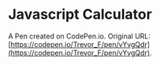 # Javascript Calculator

A Pen created on CodePen.io. Original URL: [https://codepen.io/Trevor_F/pen/vYvgQdr](https://codepen.io/Trevor_F/pen/vYvgQdr).

